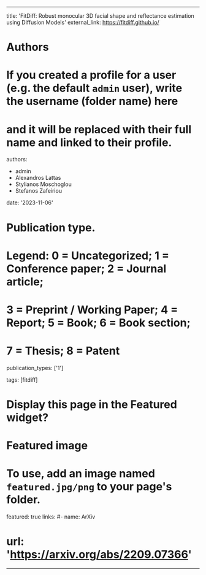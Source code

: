 
---
title: 'FitDiff: Robust monocular 3D facial shape and reflectance estimation using Diffusion Models'
external_link: https://fitdiff.github.io/
# Authors
# If you created a profile for a user (e.g. the default `admin` user), write the username (folder name) here
# and it will be replaced with their full name and linked to their profile.
authors:
  - admin
  - Alexandros Lattas
  - Stylianos Moschoglou
  - Stefanos Zafeiriou 

date: '2023-11-06'

# Publication type.
# Legend: 0 = Uncategorized; 1 = Conference paper; 2 = Journal article;
# 3 = Preprint / Working Paper; 4 = Report; 5 = Book; 6 = Book section;
# 7 = Thesis; 8 = Patent
publication_types: ['1']

tags: [fitdiff]

# Display this page in the Featured widget?
# Featured image
# To use, add an image named `featured.jpg/png` to your page's folder.
featured: true
links:
#- name: ArXiv
#  url: 'https://arxiv.org/abs/2209.07366'
---

